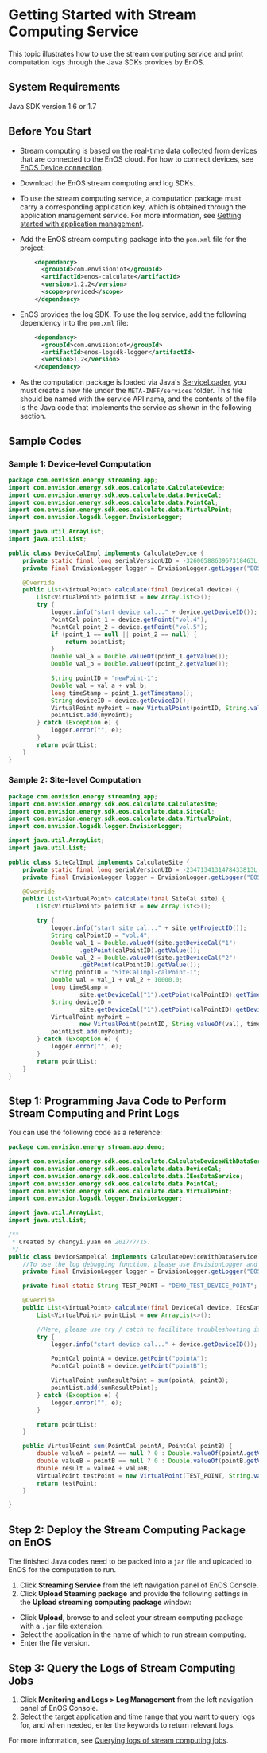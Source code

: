 # Getting Started with Stream Computing Service

This topic illustrates how to use the stream computing service and print computation logs through the Java SDKs provides by EnOS.

## System Requirements

Java SDK version 1.6 or 1.7

## Before You Start

- Stream computing is based on the real-time data collected from devices that are connected to the EnOS cloud. For how to connect devices, see [EnOS Device connection](https://docs.envisioniot.com/docs/device-connection/en/latest/deviceconnection_overview.html).

- Download the EnOS stream computing and log SDKs.

- To use the stream computing service, a computation package must carry a corresponding application key, which is obtained through the application management service. For more information, see [Getting started with application management](https://docs.envisioniot.com/docs/app-development/en/latest/app_mgmt/getting_started_app_management.html).


- Add the EnOS stream computing package into the `pom.xml` file for the project:

  ``` xml
      <dependency>
        <groupId>com.envisioniot</groupId>
        <artifactId>enos-calculate</artifactId>
        <version>1.2.2</version>
        <scope>provided</scope>
      </dependency>
  ```

- EnOS provides the log SDK. To use the log service, add the following dependency into the `pom.xml` file:
  ``` xml
      <dependency>
        <groupId>com.envisioniot</groupId>
        <artifactId>enos-logsdk-logger</artifactId>
        <version>1.2</version>
      </dependency>
  ```

- As the computation package is loaded via Java's [ServiceLoader](https://docs.oracle.com/javase/7/docs/api/java/util/ServiceLoader.html), you must create a new file under the `META-INFF/services` folder. This file should be named with the service API name, and the contents of the file is the Java code that implements the service as shown in the following section.

## Sample Codes

### Sample 1: Device-level Computation

``` java
package com.envision.energy.streaming.app;
import com.envision.energy.sdk.eos.calculate.CalculateDevice;
import com.envision.energy.sdk.eos.calculate.data.DeviceCal;
import com.envision.energy.sdk.eos.calculate.data.PointCal;
import com.envision.energy.sdk.eos.calculate.data.VirtualPoint;
import com.envision.logsdk.logger.EnvisionLogger;

import java.util.ArrayList;
import java.util.List;

public class DeviceCalImpl implements CalculateDevice {
    private static final long serialVersionUID = -3260058863967318463L;
    private final EnvisionLogger logger = EnvisionLogger.getLogger("EOSStreamingLogger");

    @Override
    public List<VirtualPoint> calculate(final DeviceCal device) {
        List<VirtualPoint> pointList = new ArrayList<>();
        try {
            logger.info("start device cal..." + device.getDeviceID());
            PointCal point_1 = device.getPoint("vol.4");
            PointCal point_2 = device.getPoint("vol.5");
            if (point_1 == null || point_2 == null) {
                return pointList;
            }
            Double val_a = Double.valueOf(point_1.getValue());
            Double val_b = Double.valueOf(point_2.getValue());

            String pointID = "newPoint-1";
            Double val = val_a + val_b;
            long timeStamp = point_1.getTimestamp();
            String deviceID = device.getDeviceID();
            VirtualPoint myPoint = new VirtualPoint(pointID, String.valueOf(val), timeStamp);
            pointList.add(myPoint);
        } catch (Exception e) {
            logger.error("", e);
        }
        return pointList;
    }
}
```

### Sample 2: Site-level Computation

``` java
package com.envision.energy.streaming.app;
import com.envision.energy.sdk.eos.calculate.CalculateSite;
import com.envision.energy.sdk.eos.calculate.data.SiteCal;
import com.envision.energy.sdk.eos.calculate.data.VirtualPoint;
import com.envision.logsdk.logger.EnvisionLogger;

import java.util.ArrayList;
import java.util.List;

public class SiteCalImpl implements CalculateSite {
    private static final long serialVersionUID = -2347134131478433813L;
    private final EnvisionLogger logger = EnvisionLogger.getLogger("EOSStreamingLogger");

    @Override
    public List<VirtualPoint> calculate(final SiteCal site) {
        List<VirtualPoint> pointList = new ArrayList<>();

        try {
            logger.info("start site cal..." + site.getProjectID());
            String calPointID = "vol.4";
            Double val_1 = Double.valueOf(site.getDeviceCal("1")
                    .getPoint(calPointID).getValue());
            Double val_2 = Double.valueOf(site.getDeviceCal("2")
                    .getPoint(calPointID).getValue());
            String pointID = "SiteCalImpl-calPoint-1";
            Double val = val_1 + val_2 + 10000.0;
            long timeStamp =
                    site.getDeviceCal("1").getPoint(calPointID).getTimestamp();
            String deviceID =
                    site.getDeviceCal("1").getPoint(calPointID).getDeviceID();
            VirtualPoint myPoint =
                    new VirtualPoint(pointID, String.valueOf(val), timeStamp);
            pointList.add(myPoint);
        } catch (Exception e) {
            logger.error("", e);
        }
        return pointList;
    }
}
```

## Step 1:  Programming Java Code to Perform Stream Computing and Print Logs

You can use the following code as a reference:

```java
package com.envision.energy.stream.app.demo;

import com.envision.energy.sdk.eos.calculate.CalculateDeviceWithDataService;
import com.envision.energy.sdk.eos.calculate.data.DeviceCal;
import com.envision.energy.sdk.eos.calculate.data.IEosDataService;
import com.envision.energy.sdk.eos.calculate.data.PointCal;
import com.envision.energy.sdk.eos.calculate.data.VirtualPoint;
import com.envision.logsdk.logger.EnvisionLogger;

import java.util.ArrayList;
import java.util.List;

/**
 * Created by changyi.yuan on 2017/7/15.
 */
public class DeviceSampelCal implements CalculateDeviceWithDataService {
    //To use the log debugging function, please use EnvisionLogger and the parameter must be "EOSStreamingLogger"
    private final EnvisionLogger logger = EnvisionLogger.getLogger("EOSStreamingLogger");

    private final static String TEST_POINT = "DEMO_TEST_DEVICE_POINT";

    @Override
    public List<VirtualPoint> calculate(final DeviceCal device, IEosDataService handler) {
        List<VirtualPoint> pointList = new ArrayList<>();

        //Here, please use try / catch to facilitate troubleshooting if something goes wrong
        try {
            logger.info("start device cal..." + device.getDeviceID());

            PointCal pointA = device.getPoint("pointA");
            PointCal pointB = device.getPoint("pointB");

            VirtualPoint sumResultPoint = sum(pointA, pointB);
            pointList.add(sumResultPoint);
        } catch (Exception e) {
            logger.error("", e);
        }

        return pointList;
    }

    public VirtualPoint sum(PointCal pointA, PointCal pointB) {
        double valueA = pointA == null ? 0 : Double.valueOf(pointA.getValue());
        double valueB = pointB == null ? 0 : Double.valueOf(pointB.getValue());
        double result = valueA + valueB;
        VirtualPoint testPoint = new VirtualPoint(TEST_POINT, String.valueOf(result), System.currentTimeMillis());
        return testPoint;
    }

}

```

## Step 2: Deploy the Stream Computing Package on EnOS

The finished Java codes need to be packed into a `jar` file and uploaded to EnOS for the computation to run.

1. Click **Streaming Service** from the left navigation panel of EnOS Console.
2. Click **Upload Steaming package** and provide the following settings in the **Upload streaming computing package** window:
  - Click **Upload**, browse to and select your stream computing package with a `.jar` file extension.
  - Select the application in the name of which to run stream computing.
  - Enter the file version.

## Step 3: Query the Logs of Stream Computing Jobs

1. Click **Monitoring and Logs > Log Management** from the left navigation panel of EnOS Console.
2. Select the target application and time range that you want to query logs for, and when needed, enter the keywords to return relevant logs.

For more information, see [Querying logs of stream computing jobs](querying_logs).
